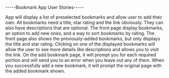 -----Bookmark App User Stories-----

App will display a list of preselected bookmarks and allow user to add their own.
All bookmarks need a title, star rating and the link obviously.
They can also have descriptions that are optional.
The front page display bookmarks, an option to add new ones, and a way to sort bookmarks by rating.
The front page also shows the previously-added bookmarks, but only displays the title and star rating.
Clicking on one of the displayed bookmarks will allow the user to see more details like descriptions and allows you to visit the link.
On the add bookmark page, it will prompt you for each required portion and will send you to an error when you leave out any of them.
When you successfully add a new bookmark, it will prompt the original page with the added bookmark shown.


